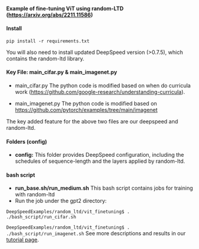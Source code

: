 #### Example of fine-tuning ViT using random-LTD (https://arxiv.org/abs/2211.11586)

#### Install

``pip install -r requirements.txt``

You will also need to install updated DeepSpeed version (>0.7.5), which contains the random-ltd library.

#### Key File: main_cifar.py & main_imagenet.py

* main_cifar.py The python code is modified based on when do curricula work (https://github.com/google-research/understanding-curricula). 

* main_imagenet.py The python code is modified based on  https://github.com/pytorch/examples/tree/main/imagenet

The key added feature for the above two files are our deepspeed and random-ltd.
#### Folders (config)

* **config:** This folder provides DeepSpeed configuration, including the schedules of sequence-length and the layers applied by random-ltd.

#### bash script

* **run_base.sh/run_medium.sh**  This bash script contains jobs for training with random-ltd
* Run the job under the gpt2 directory:

 ``DeepSpeedExamples/random_ltd/vit_finetuning$ . ./bash_script/run_cifar.sh``

 ``DeepSpeedExamples/random_ltd/vit_finetuning$ . ./bash_script/run_imagenet.sh``
 See more descriptions and results in our [tutorial page](https://www.deepspeed.ai/).
